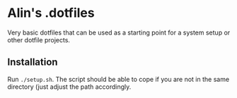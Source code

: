 Alin's .dotfiles
================

Very basic dotfiles that can be used as a starting point for a system setup or other dotfile projects.

## Installation
Run `./setup.sh`. The script should be able to cope if you are not in the same directory (just adjust the path accordingly.
